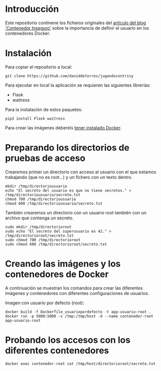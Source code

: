 # Introducción
Este repositorio continene los ficheros originales del [artículo del blog 'Contenedor Inseguro'](https://www.contenedorinseguro.net/) sobre la importancia de definir el usuario en los contenedores Docker. 


# Instalación
Para copiar el repositorio a local: 

```
git clone https://github.com/daviddetorres/jugandocontrivy
```

Para ejecutar en local la aplicación se requieren las siguientes librerías: 
* Flask
* waitress

Para la instalación de estos paquetes: 

```
pip3 install Flask waitress
```

Para crear las imágenes deberéis [tener instalado Docker](https://docs.docker.com/install/). 

# Preparando los directorios de pruebas de acceso
Crearemos primer un directorio con acceso al usuario con el que estamos trabajando (que no es root...) y un fichero con un texto dentro.

```
mkdir /tmp/directoriousuario 
echo "El secreto del usuario es que no tiene secretos." > /tmp/directoriousuario/secreto.txt 
chmod 700 /tmp/directoriousuario 
chmod 600 /tmp/directoriousuario/secreto.txt
```

También crearemos un directorio con un usuario root también con un archivo que contenga un secreto.

```
sudo mkdir /tmp/directorioroot
sudo echo "El secreto del superusuario es 42." > /tmp/directorioroot/secreto.txt
sudo chmod 700 /tmp/directorioroot
sudo chmod 600 /tmp/directorioroot/secreto.txt
```

# Creando las imágenes y los contenedores de Docker
A continuación se muestran los comandos para crear las diferentes imágenes y contenedores con diferentes configuraciones de usuarios.

Imagen con usuario por defecto (root):

```
docker build -f Dockerfile_usuariopordefecto -t app-usuario-root .
docker run -p 5000:5000 -v /tmp:/tmp/host -d --name contenedor-root app-usuario-root
```


# Probando los accesos con los diferentes contenedores

```
docker exec contenedor-root cat /tmp/host/directorioroot/secreto.txt
```

